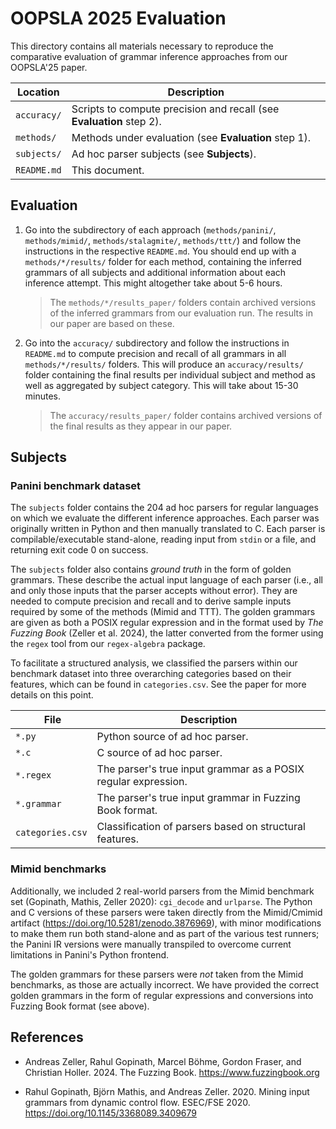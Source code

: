 # OOPSLA 2025 Evaluation

This directory contains all materials necessary to reproduce the comparative evaluation of grammar inference approaches from our OOPSLA'25 paper.

| Location         | Description
|------------------|-------------
| `accuracy/`      | Scripts to compute precision and recall (see __Evaluation__ step 2).
| `methods/`       | Methods under evaluation (see __Evaluation__ step 1).
| `subjects/`      | Ad hoc parser subjects (see __Subjects__).
| `README.md`      | This document.

## Evaluation

1) Go into the subdirectory of each approach (`methods/panini/`, `methods/mimid/`, `methods/stalagmite/`, `methods/ttt/`) and follow the instructions in the respective `README.md`. You should end up with a `methods/*/results/` folder for each method, containing the inferred grammars of all subjects and additional information about each inference attempt. This might altogether take about 5-6 hours.

    > The `methods/*/results_paper/` folders contain archived versions of the inferred grammars from our evaluation run. The results in our paper are based on these.

2) Go into the `accuracy/` subdirectory and follow the instructions in `README.md` to compute precision and recall of all grammars in all `methods/*/results/` folders. This will produce an `accuracy/results/` folder containing the final results per individual subject and method as well as aggregated by subject category. This will take about 15-30 minutes.

    > The `accuracy/results_paper/` folder contains archived versions of the final results as they appear in our paper.

## Subjects

### Panini benchmark dataset

The `subjects` folder contains the 204 ad hoc parsers for regular languages on which we evaluate the different inference approaches. Each parser was originally written in Python and then manually translated to C. Each parser is compilable/executable stand-alone, reading input from `stdin` or a file, and returning exit code 0 on success.

The `subjects` folder also contains *ground truth* in the form of golden grammars. These describe the actual input language of each parser (i.e., all and only those inputs that the parser accepts without error). They are needed to compute precision and recall and to derive sample inputs required by some of the methods (Mimid and TTT). The golden grammars are given as both a POSIX regular expression and in the format used by *The Fuzzing Book* (Zeller et al. 2024), the latter converted from the former using the `regex` tool from our `regex-algebra` package.

To facilitate a structured analysis, we classified the parsers within our benchmark dataset into three overarching categories based on their features, which can be found in `categories.csv`. See the paper for more details on this point.

| File             | Description
|------------------|-------------
| `*.py`           | Python source of ad hoc parser.
| `*.c`            | C source of ad hoc parser.
| `*.regex`        | The parser's true input grammar as a POSIX regular expression.
| `*.grammar`      | The parser's true input grammar in Fuzzing Book format.
| `categories.csv` | Classification of parsers based on structural features.

### Mimid benchmarks

Additionally, we included 2 real-world parsers from the Mimid benchmark set (Gopinath, Mathis, Zeller 2020): `cgi_decode` and `urlparse`. The Python and C versions of these parsers were taken directly from the Mimid/Cmimid artifact (<https://doi.org/10.5281/zenodo.3876969>), with minor modifications to make them run both stand-alone and as part of the various test runners; the Panini IR versions were manually transpiled to overcome current limitations in Panini's Python frontend.

The golden grammars for these parsers were *not* taken from the Mimid benchmarks, as those are actually incorrect. We have provided the correct golden grammars in the form of regular expressions and conversions into Fuzzing Book format (see above).

## References

* Andreas Zeller, Rahul Gopinath, Marcel Böhme, Gordon Fraser, and Christian Holler. 2024. The Fuzzing Book. <https://www.fuzzingbook.org>

* Rahul Gopinath, Björn Mathis, and Andreas Zeller. 2020. Mining input grammars from dynamic control flow. ESEC/FSE 2020. <https://doi.org/10.1145/3368089.3409679>

